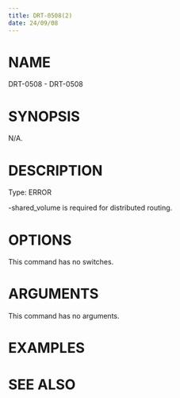 ```yaml
---
title: DRT-0508(2)
date: 24/09/08
---
```


# NAME

DRT-0508 - DRT-0508

# SYNOPSIS

N/A.

# DESCRIPTION

Type: ERROR

-shared_volume is required for distributed routing.

# OPTIONS

This command has no switches.

# ARGUMENTS

This command has no arguments.

# EXAMPLES

# SEE ALSO
